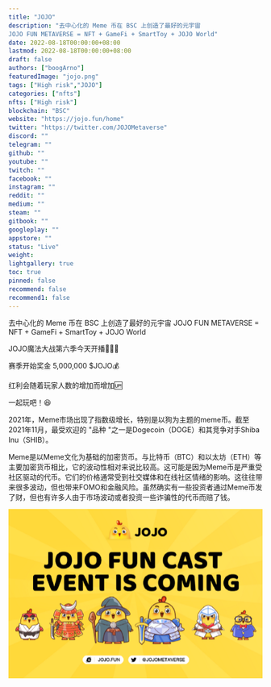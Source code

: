 ```yaml
---
title: "JOJO"
description: "去中心化的 Meme 币在 BSC 上创造了最好的元宇宙
JOJO FUN METAVERSE = NFT + GameFi + SmartToy + JOJO World"
date: 2022-08-18T00:00:00+08:00
lastmod: 2022-08-18T00:00:00+08:00
draft: false
authors: ["boogArno"]
featuredImage: "jojo.png"
tags: ["High risk","JOJO"]
categories: ["nfts"]
nfts: ["High risk"]
blockchain: "BSC"
website: "https://jojo.fun/home"
twitter: "https://twitter.com/JOJOMetaverse"
discord: ""
telegram: ""
github: ""
youtube: ""
twitch: ""
facebook: ""
instagram: ""
reddit: ""
medium: ""
steam: ""
gitbook: ""
googleplay: ""
appstore: ""
status: "Live"
weight: 
lightgallery: true
toc: true
pinned: false
recommend: false
recommend1: false
---
```

去中心化的 Meme 币在 BSC 上创造了最好的元宇宙
JOJO FUN METAVERSE = NFT + GameFi + SmartToy + JOJO World

JOJO魔法大战第六季今天开播🐥🐥🐥

赛季开始奖金 5,000,000 $JOJO💰

红利会随着玩家人数的增加而增加🆙

一起玩吧！😆

2021年，Meme市场出现了指数级增长，特别是以狗为主题的meme币。截至2021年11月，最受欢迎的 "品种 "之一是Dogecoin（DOGE）和其竞争对手Shiba Inu（SHIB）。

Meme是以Meme文化为基础的加密货币。与比特币（BTC）和以太坊（ETH）等主要加密货币相比，它的波动性相对来说比较高。这可能是因为Meme币是严重受社区驱动的代币。它们的价格通常受到社交媒体和在线社区情绪的影响。这往往带来很多波动，但也带来FOMO和金融风险。虽然确实有一些投资者通过Meme币发了财，但也有许多人由于市场波动或者投资一些诈骗性的代币而赔了钱。





![jojo-dapp-high-risk-bsc-image1_545b3fa5603d40b552b49584a0178d9b](jojo-dapp-high-risk-bsc-image1_545b3fa5603d40b552b49584a0178d9b.png)
